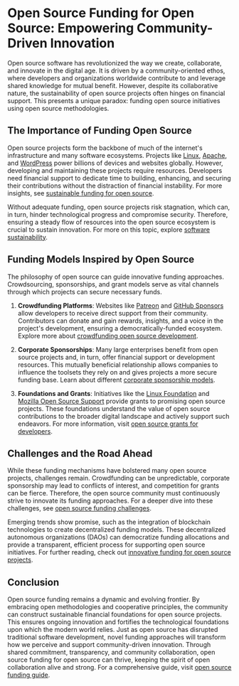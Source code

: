 # Open Source Funding for Open Source: Empowering Community-Driven Innovation

Open source software has revolutionized the way we create, collaborate, and innovate in the digital age. It is driven by a community-oriented ethos, where developers and organizations worldwide contribute to and leverage shared knowledge for mutual benefit. However, despite its collaborative nature, the sustainability of open source projects often hinges on financial support. This presents a unique paradox: funding open source initiatives using open source methodologies.

## The Importance of Funding Open Source

Open source projects form the backbone of much of the internet's infrastructure and many software ecosystems. Projects like [Linux](https://www.linux.org/), [Apache](http://www.apache.org/), and [WordPress](https://wordpress.org/) power billions of devices and websites globally. However, developing and maintaining these projects require resources. Developers need financial support to dedicate time to building, enhancing, and securing their contributions without the distraction of financial instability. For more insights, see [sustainable funding for open source](https://www.license-token.com/wiki/sustainable-funding-for-open-source).

Without adequate funding, open source projects risk stagnation, which can, in turn, hinder technological progress and compromise security. Therefore, ensuring a steady flow of resources into the open source ecosystem is crucial to sustain innovation. For more on this topic, explore [software sustainability](https://www.license-token.com/wiki/software-sustainability).

## Funding Models Inspired by Open Source

The philosophy of open source can guide innovative funding approaches. Crowdsourcing, sponsorships, and grant models serve as vital channels through which projects can secure necessary funds.

1. **Crowdfunding Platforms**: Websites like [Patreon](https://www.patreon.com/) and [GitHub Sponsors](https://github.com/sponsors) allow developers to receive direct support from their community. Contributors can donate and gain rewards, insights, and a voice in the project's development, ensuring a democratically-funded ecosystem. Explore more about [crowdfunding open source development](https://www.license-token.com/wiki/crowdfunding-open-source-development).

2. **Corporate Sponsorships**: Many large enterprises benefit from open source projects and, in turn, offer financial support or development resources. This mutually beneficial relationship allows companies to influence the toolsets they rely on and gives projects a more secure funding base. Learn about different [corporate sponsorship models](https://www.license-token.com/wiki/corporate-sponsorship-models).

3. **Foundations and Grants**: Initiatives like the [Linux Foundation](https://www.linuxfoundation.org/) and [Mozilla Open Source Support](https://support.mozilla.org/) provide grants to promising open source projects. These foundations understand the value of open source contributions to the broader digital landscape and actively support such endeavors. For more information, visit [open source grants for developers](https://www.license-token.com/wiki/open-source-grants-for-developers).

## Challenges and the Road Ahead

While these funding mechanisms have bolstered many open source projects, challenges remain. Crowdfunding can be unpredictable, corporate sponsorship may lead to conflicts of interest, and competition for grants can be fierce. Therefore, the open source community must continuously strive to innovate its funding approaches. For a deeper dive into these challenges, see [open source funding challenges](https://www.license-token.com/wiki/open-source-funding-challenges).

Emerging trends show promise, such as the integration of blockchain technologies to create decentralized funding models. These decentralized autonomous organizations (DAOs) can democratize funding allocations and provide a transparent, efficient process for supporting open source initiatives. For further reading, check out [innovative funding for open source projects](https://www.license-token.com/wiki/innovative-funding-for-open-source-projects).

## Conclusion

Open source funding remains a dynamic and evolving frontier. By embracing open methodologies and cooperative principles, the community can construct sustainable financial foundations for open source projects. This ensures ongoing innovation and fortifies the technological foundations upon which the modern world relies. Just as open source has disrupted traditional software development, novel funding approaches will transform how we perceive and support community-driven innovation. Through shared commitment, transparency, and community collaboration, open source funding for open source can thrive, keeping the spirit of open collaboration alive and strong. For a comprehensive guide, visit [open source funding guide](https://www.license-token.com/wiki/open-source-funding-guide).